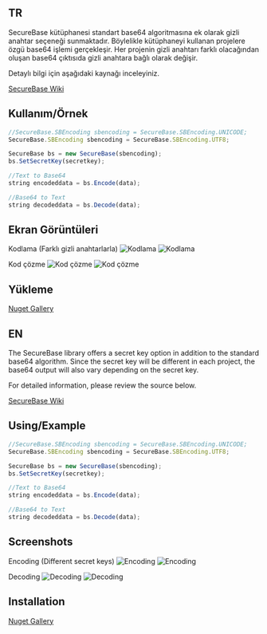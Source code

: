 ## TR

SecureBase kütüphanesi standart base64 algoritmasına ek olarak gizli anahtar seçeneği sunmaktadır. Böylelikle kütüphaneyi kullanan projelere özgü base64 işlemi gerçekleşir. Her projenin gizli anahtarı farklı olacağından oluşan base64 çıktısıda gizli anahtara bağlı olarak değişir.

Detaylı bilgi için aşağıdaki kaynağı inceleyiniz.

[SecureBase Wiki](https://beytullahakyuz.gitbook.io/securebase)

## Kullanım/Örnek

```javascript
//SecureBase.SBEncoding sbencoding = SecureBase.SBEncoding.UNICODE;
SecureBase.SBEncoding sbencoding = SecureBase.SBEncoding.UTF8;

SecureBase bs = new SecureBase(sbencoding);
bs.SetSecretKey(secretkey);

//Text to Base64
string encodeddata = bs.Encode(data);

//Base64 to Text
string decodeddata = bs.Decode(data);
```

## Ekran Görüntüleri

Kodlama (Farklı gizli anahtarlarla)
![Kodlama](https://github.com/beytullahakyuz/securebase-dotnet/blob/main/screenshots/tr_1.png)
![Kodlama](https://github.com/beytullahakyuz/securebase-dotnet/blob/main/screenshots/tr_2.png)

Kod çözme
![Kod çözme](https://github.com/beytullahakyuz/securebase-dotnet/blob/main/screenshots/tr_1_decoding.png)
![Kod çözme](https://github.com/beytullahakyuz/securebase-dotnet/blob/main/screenshots/tr_2_decoding.png)


## Yükleme 

[Nuget Gallery](https://www.nuget.org/packages/SecureBase/)

## EN

The SecureBase library offers a secret key option in addition to the standard base64 algorithm. Since the secret key will be different in each project, the base64 output will also vary depending on the secret key.

For detailed information, please review the source below.

[SecureBase Wiki](https://beytullahakyuz.gitbook.io/securebase)

## Using/Example

```javascript
//SecureBase.SBEncoding sbencoding = SecureBase.SBEncoding.UNICODE;
SecureBase.SBEncoding sbencoding = SecureBase.SBEncoding.UTF8;

SecureBase bs = new SecureBase(sbencoding);
bs.SetSecretKey(secretkey);

//Text to Base64
string encodeddata = bs.Encode(data);

//Base64 to Text
string decodeddata = bs.Decode(data);

```

## Screenshots

Encoding (Different secret keys)
![Encoding](https://github.com/beytullahakyuz/securebase-dotnet/blob/main/screenshots/en_1.png)
![Encoding](https://github.com/beytullahakyuz/securebase-dotnet/blob/main/screenshots/en_2.png)

Decoding
![Decoding](https://github.com/beytullahakyuz/securebase-dotnet/blob/main/screenshots/en_1_decoding.png)
![Decoding](https://github.com/beytullahakyuz/securebase-dotnet/blob/main/screenshots/en_2_decoding.png)


## Installation 

[Nuget Gallery](https://www.nuget.org/packages/SecureBase/)